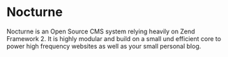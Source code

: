 Nocturne
========

Nocturne is an Open Source CMS system relying heavily on Zend Framework 2. It is highly modular and build on a small und efficient core to power high frequency websites as well as your small personal blog.

